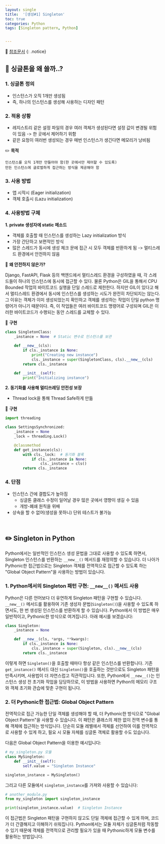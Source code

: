 ```yaml
---
layout: single
title:  '[생성#1] Singleton'
toc: true
categories: Python
tags: [Singleton pattern, Python]


---
```


📜 [참조문서](https://python-patterns.guide/gang-of-four/singleton/)
{: .notice}

## 💬 싱글톤을 왜 쓸까..?

### 1. 싱글톤 정의

- 인스턴스가 오직 1개만 생성됨
- 즉, 하나의 인스턴스를 생성해 사용하는 디자인 패턴

### 2. 적용 상황

- 레지스트리 같은 설정 파일의 경우 여러 객체가 생성된다면 설정 값이 변경될 위험이 있음 -> 한 곳에서 제어하기 위함
- 같은 요청이 여러번 생성되는 경우 매번 인스턴스가 생긴다면 메모리가 낭비됨

✏️ **목적**

```
인스턴스를 오직 1개만 만들어야 함(한 곳에서만 제어할 수 있도록)
만든 인스턴스에 글로벌하게 접근하는 방식을 제공해야 함
```

### 3. 사용 방법

- 앱 시작시 (Eager initialization)
- 객체 호출시 (Lazu initialization)

### 4. 사용방법 구체

**1. private 생성자에 static 메소드**

- 객체를 호출할 때 인스턴스를 생성하는 Lazy initialization 방식
- 가장 간단하고 보편적인 방식
- 많은 스레드가 동시에 생성 체크 문에 접근 시 모두 객체를 반환하게 됨 -> 멀티스레드 환경에서 안전하지 않음

📌 **왜 안전하지 않은가?**

Django, FastAPI, Flask 등의 백엔드에서 멀티스레드 환경을 구성하였을 때, 각 스레드들이 하나의 인스턴스에 동시에 접근할 수 있다. 물론 Python은 GIL을 통해서 CPU Bounded 작업의 바이트코드 실행을 단일 스레드로 제한한다. 하지만 GIL이 있다고 해서 멀티스레드 환경에서 동시에 인스턴스를 생성하는 시도가 완전히 차단되지는 않는다. 그 이유는 객체가 이미 생성되었는지 확인하고 객체를 생성하는 작업이 단일 python 명령어가 아니기 때문이다. 즉, 이 작업들은 여러 바이트코드 명령어로 구성되며 GIL은 이러한 바이트코드가 수행되는 동안 스레드를 교체할 수 있다. 

🌈 **구현**

```python
class SingletonClass:
    _instance = None  # Static 변수로 인스턴스를 보관
    
    def __new__(cls):
        if cls._instance is None:
            print("Creating new instance")
            cls._instance = super(SingletonClass, cls).__new__(cls)
        return cls._instance

    def __init__(self):
        print("Initializing instance")
```

**2. 동기화를 사용해 멀티쓰레딩 안전성 보장**

- Thread lock을 통해 Thread Safe하게 만듦

🌈 **구현**

```python
import threading

class SettingsSynchronized:
    _instance = None
    _lock = threading.Lock()

    @classmethod
    def get_instance(cls):
        with cls._lock:  # 동기화 블록
            if cls._instance is None:
                cls._instance = cls()
        return cls._instance
```

### 4. 단점

- 인스턴스 간에 결합도가 높아짐
  - 싱글톤 클래스 수정이 일어날 경우 많은 곳에서 영향이 생길 수 있음
  - 개방-폐쇄 원칙을 위배
- 상속을 할 수 없어(생성을 못하니) 단위 테스트가 불가능

<br>

## ✏️ Singleton in Python

Python에서는 일반적인 인스턴스 생성 문법을 그대로 사용할 수 있도록 하면서, Singleton 인스턴스를 반환하는 `__new__()` 메서드를 재정의할 수 있습니다. 더 나아가 Pythonic한 접근법으로는 Singleton 객체를 전역적으로 접근할 수 있도록 하는 "Global Object Pattern"을 사용하는 방법이 있습니다. 

### 1. Python에서의 Singleton 패턴 구현: `__new__()` 메서드 사용
Python은 다른 언어보다 더 유연하게 Singleton 패턴을 구현할 수 있습니다. `__new__()` 메서드를 활용하여 기존 생성자 문법(`Singleton()`)을 사용할 수 있도록 하면서도, 한 번 생성된 인스턴스를 반환하게 할 수 있습니다. Python에서 이 방법은 매우 일반적이고, Pythonic한 방식으로 여겨집니다. 아래 예시를 보겠습니다:

```python
class Singleton:
    _instance = None

    def __new__(cls, *args, **kwargs):
        if cls._instance is None:
            cls._instance = super(Singleton, cls).__new__(cls)
        return cls._instance
```

이렇게 하면 `Singleton()`을 호출할 때마다 항상 같은 인스턴스를 반환합니다. 기존 `get_instance()` 메서드 대신 `Singleton()`을 호출하는 것만으로도 Singleton 패턴을 만족시키며, 사용법이 더 자연스럽고 직관적입니다. 또한, Python에서 `__new__()`는 인스턴스 생성 전 초기화 작업을 담당하므로, 이 방법을 사용하면 Python의 메모리 구조와 객체 초기화 관습에 맞춘 구현이 됩니다.

### 2. 더 Pythonic한 접근법: Global Object Pattern
전역적으로 접근 가능한 단일 객체를 생성해야 할 때, 더 Pythonic한 방식으로 "Global Object Pattern"을 사용할 수 있습니다. 이 패턴은 클래스의 제한 없이 전역 변수를 통해 객체에 접근하는 방식입니다. 단순히 모듈 레벨에서 객체를 선언하여 이를 전역적으로 사용할 수 있게 하고, 필요 시 모듈 자체를 싱글톤 객체로 활용할 수도 있습니다.

다음은 Global Object Pattern을 이용한 예시입니다:

```python
# my_singleton.py 모듈
class MySingleton:
    def __init__(self):
        self.value = "Singleton Instance"

singleton_instance = MySingleton()
```

그리고 다른 모듈에서 `singleton_instance`를 가져와 사용할 수 있습니다:

```python
# another_module.py
from my_singleton import singleton_instance

print(singleton_instance.value)  # Singleton Instance
```

이 접근법은 Singleton 패턴을 구현하지 않고도 단일 객체에 접근할 수 있게 하며, 코드가 더 간결해지고 이해하기 쉬워집니다. Python에서는 모듈 자체가 싱글톤처럼 작동할 수 있기 때문에 객체를 전역적으로 관리할 필요가 있을 때 Pythonic하게 모듈 변수를 활용하는 방법입니다.

